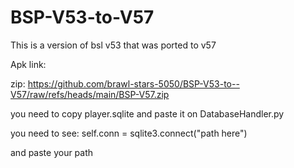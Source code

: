 # BSP-V53-to-V57
This is a version of bsl v53 that was ported to v57


Apk link: 


zip: https://github.com/brawl-stars-5050/BSP-V53-to--V57/raw/refs/heads/main/BSP-V57.zip

you need to copy player.sqlite and paste it on DatabaseHandler.py

you need to see:
self.conn = sqlite3.connect("path here")

and paste your path
